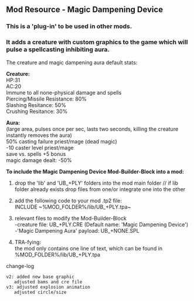 ## Mod Resource - Magic Dampening Device  
### This is a 'plug-in' to be used in other mods.  
### It adds a creature with custom graphics to the game which will pulse a spellcasting inhibiting aura.  
  
The creature and magic dampening aura default stats:  
  
**Creature:**  
HP:31  
AC:20  
Immune to all none-physical damage and spells  
Piercing/Missile Resistance: 80%  
Slashing Resitance: 50%  
Crushing Resitance: 30%  
  
**Aura:**  
(large area, pulses once per sec, lasts two seconds, killing the creature instantly removes the aura)  
50% casting failure priest/mage (dead magic)  
-10 caster level priest/mage  
save vs. spells +5 bonus  
magic damage dealt: -50%  
  


**To include the Magic Dampening Device Mod-Builder-Block into a mod:**  
  
1. drop the 'lib' and 'UB_+PLY' folders into the mod main folder // if lib folder already exists drop files from one/or integrate one into the other
  
2. add the following code to your mod .tp2 file:  
   INCLUDE ~%MOD_FOLDER%/lib/UB_+PLY.tpa~   
     
3. relevant files to modify the Mod-Builder-Block  
   -creature file: UB_+PLY.CRE (Default name: 'Magic Dampening Device')  
   -'Magic Dampening Aura' payload: UB_+NONE.SPL  
   
4. TRA-fying:   
   the mod only contains one line of text, which can be found in %MOD_FOLDER%/lib/UB_+PLY.tpa  
  
change-log  
     
	v2: added new base graphic  
       adjusted bams and cre file  
	v3: adjusted explosion animation  
       adjusted circle/size  

